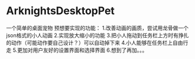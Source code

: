 # ArknightsDesktopPet
一个简单的桌面宠物
预想要实现的功能：
1.改善动画的画质，尝试用龙骨做一个json格式的小人动画
2.实现放大缩小的功能
3.把小人拖动到任务栏上方时有挣扎的动作（可能动作要自己设计？）可以自动掉下来
4.小人能够在任务栏上自由行走
5.更加对用户友好的设置界面和选择界面
6.想到了再加。。。
